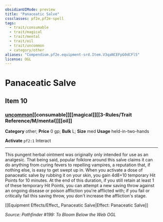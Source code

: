 ```yaml
---
obsidianUIMode: preview
title: "Panaceatic Salve"
cssclasses: pf2e,pf2e-spell
tags:
  - trait/consumable
  - trait/magical
  - trait/mental
  - trait/oil
  - trait/uncommon
  - category/other
aliases: "Compendium.pf2e.equipment-srd.Item.V3qaNCEFpG0dCFl5"
license: OGL
---
```

# Panaceatic Salve
## Item 10
### [uncommon](uncommon "Uncommon Rarity Trait")[[consumable]][[magical]][[3-Rules/Trait Reference/M/mental]][[oil]]

**Category** other; 
**Price** 0 gp; 
**Bulk** L; **Size** med
**Usage** held-in-two-hands

**Activate** `pf2:1` Interact

* * *

This pungent herbal ointment was originally only intended for use as an analgesic. That being said, popular folklore around this salve claims it can do anything from curing fevers to repelling vampires, a reputation that, if nothing else, is easy to get swept up in. When you activate a dose of panaceatic salve by rubbing it on your skin, you gain 4d8+10 temporary Hit Points for 10 minutes. At the end of this duration, if you still retain at least 1 of these temporary Hit Points, you can attempt a new saving throw against an ongoing disease or poison affliction you're afflicted with; if you fail or critically fail this saving throw, you don't increase the affliction's stage.

[[Equipment Effects/Effect_ Panaceatic Salve|Effect: Panaceatic Salve]]

*Source: Pathfinder #199: To Bloom Below the Web*
*OGL*